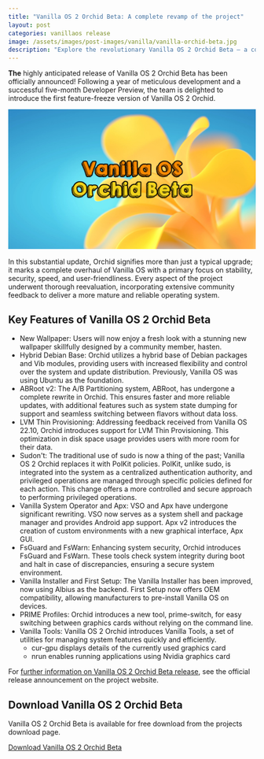 ```yaml
---
title: "Vanilla OS 2 Orchid Beta: A complete revamp of the project"
layout: post
categories: vanillaos release
image: /assets/images/post-images/vanilla/vanilla-orchid-beta.jpg
description: "Explore the revolutionary Vanilla OS 2 Orchid Beta – a complete rewrite for stability, security, and speed. Download now for a seamless computing experience! 🚀 #VanillaOS #OrchidBeta #TechUpdate"
---
```


**The** highly anticipated release of Vanilla OS 2 Orchid Beta has been officially announced! Following a year of meticulous development and a successful five-month Developer Preview, the team is delighted to introduce the first feature-freeze version of Vanilla OS 2 Orchid.

![Vanilla OS 2 Orchid Beta](/assets/images/post-images/vanilla/vanilla-orchid-beta.jpg)

In this substantial update, Orchid signifies more than just a typical upgrade; it marks a complete overhaul of Vanilla OS with a primary focus on stability, security, speed, and user-friendliness. Every aspect of the project underwent thorough reevaluation, incorporating extensive community feedback to deliver a more mature and reliable operating system.

## Key Features of Vanilla OS 2 Orchid Beta

- New Wallpaper: Users will now enjoy a fresh look with a stunning new wallpaper skillfully designed by a community member, hasten.
- Hybrid Debian Base: Orchid utilizes a hybrid base of Debian packages and Vib modules, providing users with increased flexibility and control over the system and update distribution. Previously, Vanilla OS was using Ubuntu as the foundation.
- ABRoot v2: The A/B Partitioning system, ABRoot, has undergone a complete rewrite in Orchid. This ensures faster and more reliable updates, with additional features such as system state dumping for support and seamless switching between flavors without data loss.
- LVM Thin Provisioning: Addressing feedback received from Vanilla OS 22.10, Orchid introduces support for LVM Thin Provisioning. This optimization in disk space usage provides users with more room for their data.
- Sudon't: The traditional use of sudo is now a thing of the past; Vanilla OS 2 Orchid replaces it with PolKit policies. PolKit, unlike sudo, is integrated into the system as a centralized authentication authority, and privileged operations are managed through specific policies defined for each action. This change offers a more controlled and secure approach to performing privileged operations.
- Vanilla System Operator and Apx: VSO and Apx have undergone significant rewriting. VSO now serves as a system shell and package manager and provides Android app support. Apx v2 introduces the creation of custom environments with a new graphical interface, Apx GUI.
- FsGuard and FsWarn: Enhancing system security, Orchid introduces FsGuard and FsWarn. These tools check system integrity during boot and halt in case of discrepancies, ensuring a secure system environment.
- Vanilla Installer and First Setup: The Vanilla Installer has been improved, now using Albius as the backend. First Setup now offers OEM compatibility, allowing manufacturers to pre-install Vanilla OS on devices.
- PRIME Profiles: Orchid introduces a new tool, prime-switch, for easy switching between graphics cards without relying on the command line.
- Vanilla Tools: Vanilla OS 2 Orchid introduces Vanilla Tools, a set of utilities for managing system features quickly and efficiently. 
  - cur-gpu displays details of the currently used graphics card
  - nrun enables running applications using Nvidia graphics card

For [further information on Vanilla OS 2 Orchid Beta release](https://vanillaos.org/blog/article/2024-01-30/vanilla-os-2-orchid-beta-is-here), see the official release announcement on the project website.

## Download Vanilla OS 2 Orchid Beta

Vanilla OS 2 Orchid Beta is available for free download from the projects download page.

<a href="https://vanillaos.org/download/orchid/beta" class="download">Download Vanilla OS 2 Orchid Beta</a>